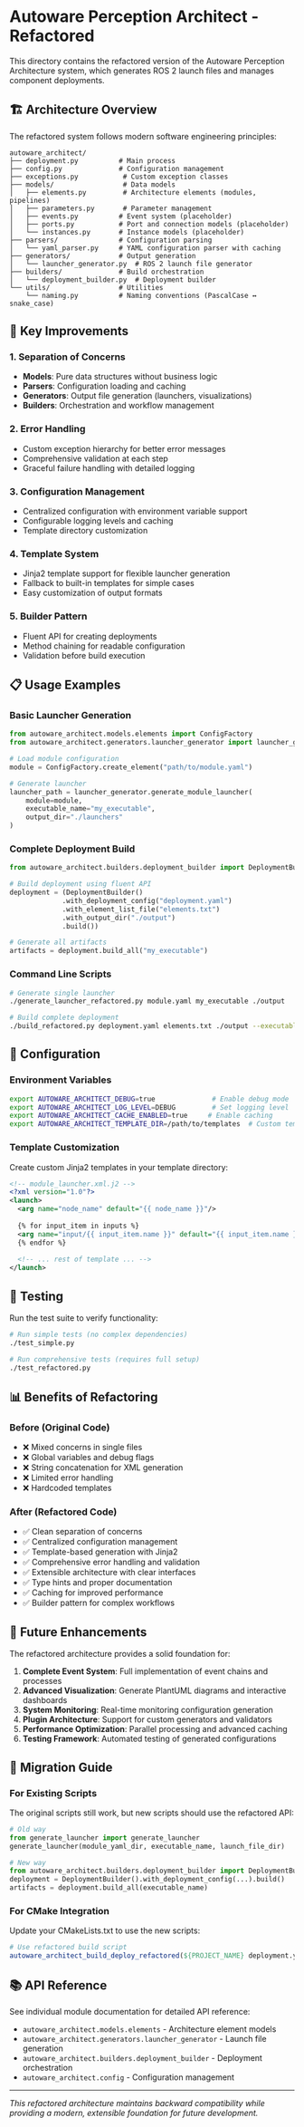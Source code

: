 # Autoware Perception Architect - Refactored

This directory contains the refactored version of the Autoware Perception Architecture system, which generates ROS 2 launch files and manages component deployments.

## 🏗️ Architecture Overview

The refactored system follows modern software engineering principles:

```
autoware_architect/
├── deployment.py          # Main process
├── config.py              # Configuration management
├── exceptions.py           # Custom exception classes
├── models/                 # Data models
│   ├── elements.py         # Architecture elements (modules, pipelines)
│   ├── parameters.py       # Parameter management
│   ├── events.py          # Event system (placeholder)
│   ├── ports.py           # Port and connection models (placeholder)
│   └── instances.py       # Instance models (placeholder)
├── parsers/               # Configuration parsing
│   └── yaml_parser.py     # YAML configuration parser with caching
├── generators/            # Output generation
│   └── launcher_generator.py  # ROS 2 launch file generator
├── builders/              # Build orchestration
│   └── deployment_builder.py  # Deployment builder
└── utils/                 # Utilities
    └── naming.py          # Naming conventions (PascalCase ↔ snake_case)
```

## 🚀 Key Improvements

### 1. **Separation of Concerns**
- **Models**: Pure data structures without business logic
- **Parsers**: Configuration loading and caching
- **Generators**: Output file generation (launchers, visualizations)
- **Builders**: Orchestration and workflow management

### 2. **Error Handling**
- Custom exception hierarchy for better error messages
- Comprehensive validation at each step
- Graceful failure handling with detailed logging

### 3. **Configuration Management**
- Centralized configuration with environment variable support
- Configurable logging levels and caching
- Template directory customization

### 4. **Template System**
- Jinja2 template support for flexible launcher generation
- Fallback to built-in templates for simple cases
- Easy customization of output formats

### 5. **Builder Pattern**
- Fluent API for creating deployments
- Method chaining for readable configuration
- Validation before build execution

## 📋 Usage Examples

### Basic Launcher Generation

```python
from autoware_architect.models.elements import ConfigFactory
from autoware_architect.generators.launcher_generator import launcher_generator

# Load module configuration
module = ConfigFactory.create_element("path/to/module.yaml")

# Generate launcher
launcher_path = launcher_generator.generate_module_launcher(
    module=module,
    executable_name="my_executable", 
    output_dir="./launchers"
)
```

### Complete Deployment Build

```python
from autoware_architect.builders.deployment_builder import DeploymentBuilder

# Build deployment using fluent API
deployment = (DeploymentBuilder()
             .with_deployment_config("deployment.yaml")
             .with_element_list_file("elements.txt")
             .with_output_dir("./output")
             .build())

# Generate all artifacts
artifacts = deployment.build_all("my_executable")
```

### Command Line Scripts

```bash
# Generate single launcher
./generate_launcher_refactored.py module.yaml my_executable ./output

# Build complete deployment
./build_refactored.py deployment.yaml elements.txt ./output --executable my_executable --debug
```

## 🔧 Configuration

### Environment Variables

```bash
export AUTOWARE_ARCHITECT_DEBUG=true              # Enable debug mode
export AUTOWARE_ARCHITECT_LOG_LEVEL=DEBUG         # Set logging level
export AUTOWARE_ARCHITECT_CACHE_ENABLED=true     # Enable caching
export AUTOWARE_ARCHITECT_TEMPLATE_DIR=/path/to/templates  # Custom templates
```

### Template Customization

Create custom Jinja2 templates in your template directory:

```xml
<!-- module_launcher.xml.j2 -->
<?xml version="1.0"?>
<launch>
  <arg name="node_name" default="{{ node_name }}"/>
  
  {% for input_item in inputs %}
  <arg name="input/{{ input_item.name }}" default="{{ input_item.name }}"/>
  {% endfor %}
  
  <!-- ... rest of template ... -->
</launch>
```

## 🧪 Testing

Run the test suite to verify functionality:

```bash
# Run simple tests (no complex dependencies)
./test_simple.py

# Run comprehensive tests (requires full setup)
./test_refactored.py
```

## 📊 Benefits of Refactoring

### Before (Original Code)
- ❌ Mixed concerns in single files
- ❌ Global variables and debug flags
- ❌ String concatenation for XML generation
- ❌ Limited error handling
- ❌ Hardcoded templates

### After (Refactored Code)
- ✅ Clean separation of concerns
- ✅ Centralized configuration management
- ✅ Template-based generation with Jinja2
- ✅ Comprehensive error handling and validation
- ✅ Extensible architecture with clear interfaces
- ✅ Type hints and proper documentation
- ✅ Caching for improved performance
- ✅ Builder pattern for complex workflows

## 🔮 Future Enhancements

The refactored architecture provides a solid foundation for:

1. **Complete Event System**: Full implementation of event chains and processes
2. **Advanced Visualization**: Generate PlantUML diagrams and interactive dashboards
3. **System Monitoring**: Real-time monitoring configuration generation
4. **Plugin Architecture**: Support for custom generators and validators
5. **Performance Optimization**: Parallel processing and advanced caching
6. **Testing Framework**: Automated testing of generated configurations

## 🔄 Migration Guide

### For Existing Scripts

The original scripts still work, but new scripts should use the refactored API:

```python
# Old way
from generate_launcher import generate_launcher
generate_launcher(module_yaml_dir, executable_name, launch_file_dir)

# New way
from autoware_architect.builders.deployment_builder import DeploymentBuilder
deployment = DeploymentBuilder().with_deployment_config(...).build()
artifacts = deployment.build_all(executable_name)
```

### For CMake Integration

Update your CMakeLists.txt to use the new scripts:

```cmake
# Use refactored build script
autoware_architect_build_deploy_refactored(${PROJECT_NAME} deployment.yaml)
```

## 📚 API Reference

See individual module documentation for detailed API reference:

- `autoware_architect.models.elements` - Architecture element models
- `autoware_architect.generators.launcher_generator` - Launch file generation
- `autoware_architect.builders.deployment_builder` - Deployment orchestration
- `autoware_architect.config` - Configuration management

---

*This refactored architecture maintains backward compatibility while providing a modern, extensible foundation for future development.*
